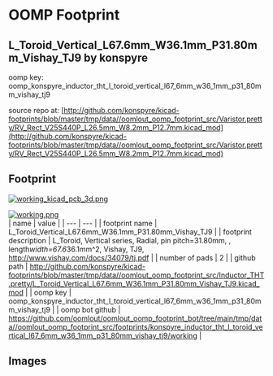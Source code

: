 # OOMP Footprint  
## L_Toroid_Vertical_L67.6mm_W36.1mm_P31.80mm_Vishay_TJ9  by konspyre  
  
oomp key: oomp_konspyre_inductor_tht_l_toroid_vertical_l67_6mm_w36_1mm_p31_80mm_vishay_tj9  
  
source repo at: [http://github.com/konspyre/kicad-footprints/blob/master/tmp/data//oomlout_oomp_footprint_src/Varistor.pretty/RV_Rect_V25S440P_L26.5mm_W8.2mm_P12.7mm.kicad_mod](http://github.com/konspyre/kicad-footprints/blob/master/tmp/data//oomlout_oomp_footprint_src/Varistor.pretty/RV_Rect_V25S440P_L26.5mm_W8.2mm_P12.7mm.kicad_mod)  
## Footprint  
  
[![working_kicad_pcb_3d.png](working_kicad_pcb_3d_600.png)](working_kicad_pcb_3d.png)  
  
[![working.png](working_600.png)](working.png)  
| name | value | 
| --- | --- | 
| footprint name | L_Toroid_Vertical_L67.6mm_W36.1mm_P31.80mm_Vishay_TJ9 | 
| footprint description | L_Toroid, Vertical series, Radial, pin pitch=31.80mm, , length*width=67.6*36.1mm^2, Vishay, TJ9, http://www.vishay.com/docs/34079/tj.pdf | 
| number of pads | 2 | 
| github path | http://github.com/konspyre/kicad-footprints/blob/master/tmp/data//oomlout_oomp_footprint_src/Inductor_THT.pretty/L_Toroid_Vertical_L67.6mm_W36.1mm_P31.80mm_Vishay_TJ9.kicad_mod | 
| oomp key | oomp_konspyre_inductor_tht_l_toroid_vertical_l67_6mm_w36_1mm_p31_80mm_vishay_tj9 | 
| oomp bot github | https://github.com/oomlout/oomlout_oomp_footprint_bot/tree/main/tmp/data//oomlout_oomp_footprint_src/footprints/konspyre_inductor_tht_l_toroid_vertical_l67_6mm_w36_1mm_p31_80mm_vishay_tj9/working | 
## Images  
